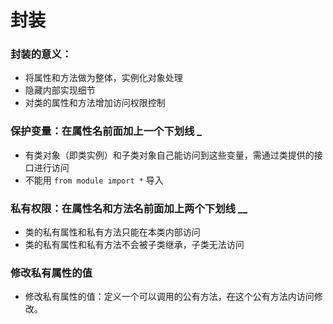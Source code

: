 # 封装

### **封装的意义：**

* 将属性和方法做为整体，实例化对象处理
* 隐藏内部实现细节
* 对类的属性和方法增加访问权限控制

### 保护变量：在属性名前面加上一个下划线 \_

* 有类对象（即类实例）和子类对象自己能访问到这些变量，需通过类提供的接口进行访问
* 不能用 `from module import *` 导入

### 私有权限：在属性名和方法名前面加上两个下划线 \_\_

* 类的私有属性和私有方法只能在本类内部访问
* 类的私有属性和私有方法不会被子类继承，子类无法访问

### 修改私有属性的值 <a id="&#x4FEE;&#x6539;&#x79C1;&#x6709;&#x5C5E;&#x6027;&#x7684;&#x503C;"></a>

* 修改私有属性的值：定义一个可以调用的公有方法，~~在~~这个公有方法内访问修改。

